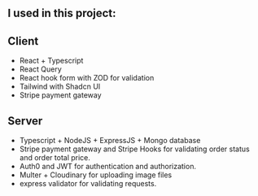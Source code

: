 ## I used in this project:
## Client
- React + Typescript
- React Query
- React hook form with ZOD for validation
- Tailwind with Shadcn UI
- Stripe payment gateway 
## Server
- Typescript + NodeJS + ExpressJS + Mongo database
- Stripe payment gateway and Stripe Hooks for validating order status and order total price.
- Auth0 and JWT for authentication and authorization.
- Multer + Cloudinary for uploading image files
- express validator for validating requests.
